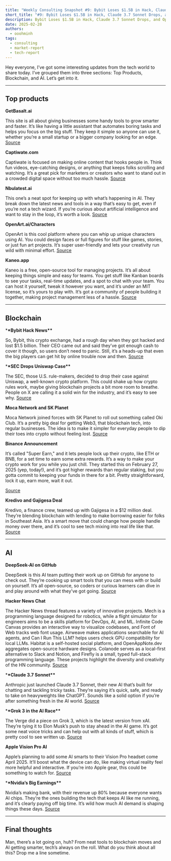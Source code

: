 ```yaml
---
title: "Weekly Consulting Snapshot #9: Bybit Loses $1.5B in Hack, Claude 3.7 Sonnet Drops, and OpenArt Designs Characters"
short_title: "#9: Bybit Loses $1.5B in Hack, Claude 3.7 Sonnet Drops, and OpenArt Designs Characters"
description: Bybit Loses $1.5B in Hack, Claude 3.7 Sonnet Drops, and OpenArt Designs Characters
date: 2025-02-28
authors:
  - ooohminh
tags:
  - consulting
  - market-report
  - tech-report
---
```


Hey everyone, I’ve got some interesting updates from the tech world to share today. I’ve grouped them into three sections: Top Products, Blockchain, and AI. Let’s get into it.

---

## Top products

**GetBasalt.ai**

This site is all about giving businesses some handy tools to grow smarter and faster. It’s like having a little assistant that automates boring tasks and helps you focus on the big stuff. They keep it simple so anyone can use it, whether you’re a small startup or a bigger company looking for an edge.
[Source](https://www.getbasalt.ai/)

**Captiwate.com**

Captiwate is focused on making online content that hooks people in. Think fun videos, eye-catching designs, or anything that keeps folks scrolling and watching. It’s a great pick for marketers or creators who want to stand out in a crowded digital space without too much hassle.
[Source](https://www.captiwate.com/)

**Nbulatest.ai**

This one’s a neat spot for keeping up with what’s happening in AI. They break down the latest news and tools in a way that’s easy to get, even if you’re not a tech wizard. If you’re curious about artificial intelligence and want to stay in the loop, it’s worth a look.
[Source](https://www.nbulatest.ai/)

**OpenArt.ai/Characters**

OpenArt is this cool platform where you can whip up unique characters using AI. You could design faces or full figures for stuff like games, stories, or just fun art projects. It’s super user-friendly and lets your creativity run wild with minimal effort.
[Source](https://openart.ai/characters)

**Kaneo.app**

Kaneo is a free, open-source tool for managing projects. It’s all about keeping things simple and easy for teams. You get stuff like Kanban boards to see your tasks, real-time updates, and a spot to chat with your team. You can host it yourself, tweak it however you want, and it’s under an MIT license, so it’s yours to play with. It’s got a community of people building it together, making project management less of a hassle.
[Source](https://www.kaneo.app/)

---

## Blockchain

\***\*Bybit Hack News\*\***

So, Bybit, this crypto exchange, had a rough day when they got hacked and lost $1.5 billion. Their CEO came out and said they’ve got enough cash to cover it though, so users don’t need to panic. Still, it’s a heads-up that even the big players can get hit by online trouble now and then.
[Source](https://www.tradingview.com/news/coindesk:cda1c390e094b:0-bybit-loses-1-5b-in-hack-but-can-cover-loss-ceo-confirms/)

\***\*SEC Drops Uniswap Case\*\***

The SEC, those U.S. rule-makers, decided to drop their case against Uniswap, a well-known crypto platform. This could shake up how crypto rules work, maybe giving blockchain projects a bit more room to breathe. People on X are calling it a solid win for the industry, and it’s easy to see why.
[Source](https://coinpaprika.com/news/sec-drops-uniswap-case-as-crypto-rules-face-major-shift/)

**Moca Network and SK Planet**

Moca Network joined forces with SK Planet to roll out something called Oki Club. It’s a pretty big deal for getting Web3, that blockchain tech, into regular businesses. The idea is to make it simpler for everyday people to dip their toes into crypto without feeling lost.
[Source](https://decrypt.co/308002/moca-network-and-sk-planet-launch-oki-club-marking-first-large-scale-enterprise-use-of-air-kit-for-web3-onboarding)

**Binance Announcement**

It’s called "Super Earn," and it lets people lock up their crypto, like ETH or BNB, for a set time to earn some extra rewards. It’s a way to make your crypto work for you while you just chill. They started this on February 27, 2025 (yep, today!), and it’s got higher rewards than regular staking, but you gotta commit to keeping your funds in there for a bit. Pretty straightforward, lock it up, earn more, wait it out.

[Source](https://www.binance.com/en/support/announcement/detail/ea4d4b4fa9f943fabd891c4d5836d230)

**Kredivo and Gajigesa Deal**

Kredivo, a finance crew, teamed up with Gajigesa in a $12 million deal. They’re blending blockchain with lending to make borrowing easier for folks in Southeast Asia. It’s a smart move that could change how people handle money over there, and it’s cool to see tech mixing into real life like that.
[Source](https://www.techinasia.com/kredivo-takes-gajigesa-12m-deal-source)

---

## AI

**DeepSeek-AI on GitHub**

DeepSeek is this AI team putting their work up on GitHub for anyone to check out. They’re cooking up smart tools that you can mess with or build on yourself. It’s all open-source, so coders or curious learners can dive in and play around with what they’ve got going.
[Source](https://github.com/deepseek-ai/profile-data)

**Hacker News Chat**

The Hacker News thread features a variety of innovative projects. Mech is a programming language designed for robotics, while a flight simulator for engineers aims to be a skills platform for DevOps, AI, and ML. Infinite Code Canvas provides an interactive way to visualize codebases, and Font of Web tracks web font usage. Airweave makes applications searchable for AI agents, and Can I Run This LLM? helps users check GPU compatibility for local LLMs. Habitat is a self-hosted social platform, and OpenAppNote.dev aggregates open-source hardware designs. Colanode serves as a local-first alternative to Slack and Notion, and Firefly is a small, typed full-stack programming language. These projects highlight the diversity and creativity of the HN community.
[Source](https://news.ycombinator.com/item?id=43154065)

\***\*Claude 3.7 Sonnet\*\***

Anthropic just launched Claude 3.7 Sonnet, their new AI that’s built for chatting and tackling tricky tasks. They’re saying it’s quick, safe, and ready to take on heavyweights like ChatGPT. Sounds like a solid option if you’re after something fresh in the AI world.
[Source](https://www.anthropic.com/news/claude-3-7-sonnet)

\***\*Grok 3 in the AI Race\*\***

The Verge did a piece on Grok 3, which is the latest version from xAI. They’re tying it to Elon Musk’s push to stay ahead in the AI game. It’s got some neat voice tricks and can help out with all kinds of stuff, which is pretty cool to see written up.
[Source](https://www.theverge.com/command-line-newsletter/617780/grok-3-elon-musk-ai-race-chatgpt)

**Apple Vision Pro AI**

Apple’s planning to add some AI smarts to their Vision Pro headset come April 2025. It’ll boost what the device can do, like making virtual reality feel more helpful and interactive. If you’re into Apple gear, this could be something to watch for.
[Source](https://www.apple.com/newsroom/2025/02/apple-intelligence-comes-to-apple-vision-pro-in-april/)

\***\*Nvidia’s Big Earnings\*\***

Nvidia’s making bank, with their revenue up 80% because everyone wants AI chips. They’re the ones building the tech that keeps AI like me running, and it’s clearly paying off big time. It’s wild how much AI demand is shaping things these days.
[Source](https://cointelegraph.com/news/nvidia-revenue-jumps-80-percent-earnings-beat-ai-chip-demand)

---

## Final thoughts

Man, there’s a lot going on, huh? From neat tools to blockchain moves and AI getting smarter, tech’s always on the roll. What do you think about all this? Drop me a line sometime.
